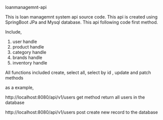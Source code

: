 loanmanagemnt-api

This is loan managemnt system api source code. This api is created using SpringBoot JPa and Mysql database. This api following code first method.

Include,
 1. user handle
 2. product handle
 3. category handle
 4. brands handle
 5. inventory handle
 
 All functions included create, select all, select by id , update and patch methods
 
 as a example,
  
  http://localhost:8080/api/v1/users get method return all users in the database
  
  http://localhost:8080/api/v1/users  post create new record to the database
